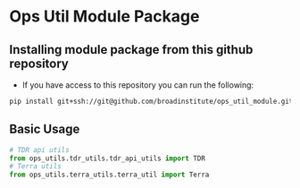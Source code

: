 # Ops Util Module Package

## Installing module package from this github repository

- If you have access to this repository you can run the following: 

``` sh
pip install git+ssh://git@github.com/broadinstitute/ops_util_module.git
```

## Basic Usage

``` python
# TDR api utils
from ops_utils.tdr_utils.tdr_api_utils import TDR
# Terra utils
from ops_utils.terra_utils.terra_util import Terra
```
